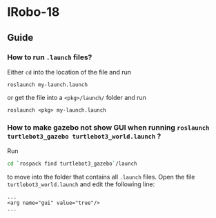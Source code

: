 # IRobo-18

## Guide

### How to run `.launch` files?
Either `cd` into the location of the file and run
```
roslaunch my-launch.launch
``` 
or get the file into a `<pkg>/launch/` folder and run
```
roslaunch <pkg> my-launch.launch
```

### How to make gazebo not show GUI when running `roslaunch turtlebot3_gazebo turtlebot3_world.launch` ?

Run
```bash
cd `rospack find turtlebot3_gazebo`/launch
```
to move into the folder that contains all `.launch` files. Open the file `turtlebot3_world.launch` and edit the following line: 
```
...
<arg name="gui" value="true"/>
...
```